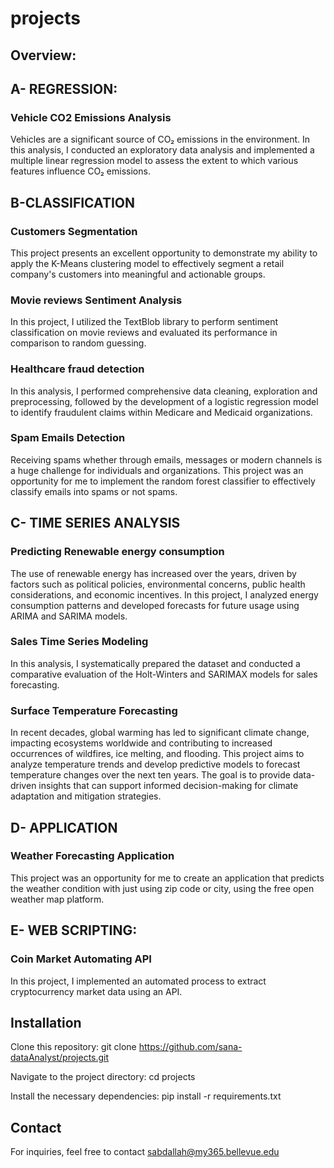 # projects

## Overview:


## A- REGRESSION:

### Vehicle CO2 Emissions Analysis

Vehicles are a significant source of CO₂ emissions in the environment. In this analysis, I conducted an exploratory data analysis and implemented a multiple linear regression model to assess the extent to which various features influence CO₂ emissions.



## B-CLASSIFICATION

### Customers Segmentation

This project presents an excellent opportunity to demonstrate my ability to apply the K-Means clustering model to effectively segment a retail company's customers into meaningful and actionable groups.

### Movie reviews Sentiment Analysis

In this project, I utilized the TextBlob library to perform sentiment classification on movie reviews and evaluated its performance in comparison to random guessing.

### Healthcare fraud detection

In this analysis, I performed comprehensive data cleaning, exploration and preprocessing, followed by the development of a logistic regression model to identify fraudulent claims within Medicare and Medicaid organizations.

### Spam Emails Detection

Receiving spams whether through emails, messages or modern channels is a huge challenge for individuals and organizations. This project was an opportunity for me to implement the random forest classifier to effectively classify emails into spams or not spams. 



## C- TIME SERIES ANALYSIS

### Predicting Renewable energy consumption

The use of renewable energy has increased over the years, driven by factors such as political policies, environmental concerns, public health considerations, and economic incentives.
In this project, I analyzed energy consumption patterns and developed forecasts for future usage using ARIMA and SARIMA models.

### Sales Time Series Modeling

In this analysis, I systematically prepared the dataset and conducted a comparative evaluation of the Holt-Winters and SARIMAX models for sales forecasting.

### Surface Temperature Forecasting

In recent decades, global warming has led to significant climate change, impacting ecosystems worldwide and contributing to increased occurrences of wildfires, ice melting, and flooding. This project aims to analyze temperature trends and develop predictive models to forecast temperature changes over the next ten years. The goal is to provide data-driven insights that can support informed decision-making for climate adaptation and mitigation strategies.



## D- APPLICATION

### Weather Forecasting Application

This project was an opportunity for me to create an application that predicts the weather condition with just using zip code or city, using the free open weather map platform.

## E- WEB SCRIPTING: 

### Coin Market Automating API

In this project, I implemented an automated process to extract cryptocurrency market data using an API.


## Installation

Clone this repository:
git clone https://github.com/sana-dataAnalyst/projects.git


Navigate to the project directory:
cd projects

Install the necessary dependencies:
pip install -r requirements.txt


## Contact
For inquiries, feel free to contact sabdallah@my365.bellevue.edu
